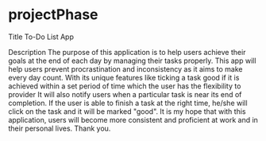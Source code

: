 # projectPhase

Title
To-Do List App

Description
The purpose of this application is to help users achieve their goals at the end of each day by managing their tasks properly. This app will help users prevent procrastination and inconsistency as it aims to make every day count. With its unique features like ticking a task good if it is achieved within a set period of time which the user has the flexibility to provider It will also notify users when a particular task is near its end of completion. If the user is able to finish a task at the right time, he/she will click on the task and it will be marked "good". It is my hope that with this application, users will become more consistent and proficient at work and in their personal lives. Thank you.
